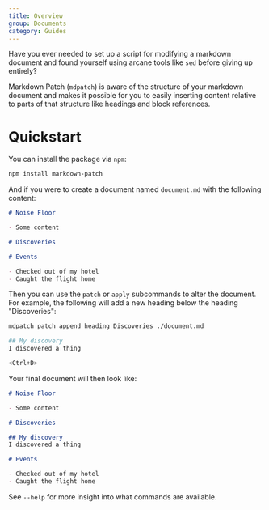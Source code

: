 ```yaml
---
title: Overview
group: Documents
category: Guides
---
```


Have you ever needed to set up a script for modifying a markdown document and found yourself using arcane tools like `sed` before giving up entirely?

Markdown Patch (`mdpatch`) is aware of the structure of your markdown document and makes it possible for you to easily inserting content relative to parts of that structure like headings and block references.

# Quickstart

You can install the package via `npm`:

```bash
npm install markdown-patch
```

And if you were to create a document named `document.md` with the following content:

```markdown
# Noise Floor

- Some content

# Discoveries

# Events

- Checked out of my hotel
- Caught the flight home

```

Then you can use the `patch` or `apply` subcommands to alter the document.  For example, the following will add a new heading below the heading "Discoveries":

```bash
mdpatch patch append heading Discoveries ./document.md

## My discovery
I discovered a thing

<Ctrl+D>
```

Your final document will then look like:

```markdown
# Noise Floor

- Some content

# Discoveries

## My discovery
I discovered a thing

# Events

- Checked out of my hotel
- Caught the flight home

```

See `--help` for more insight into what commands are available.
